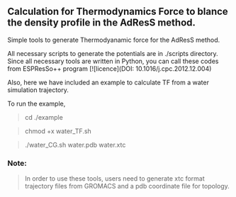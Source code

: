 ## Calculation for Thermodynamics Force to blance the density profile in the AdResS method.

Simple tools to generate Thermodyanamic force for the AdResS method.

All necessary scripts to generate the potentials are in ./scripts directory. Since all necessary tools are written in Python, you can call these codes from ESPResSo++ program [![licence](DOI: 10.1016/j.cpc.2012.12.004)

Also, here we have included an example to calculate TF from a water simulation trajectory. 

To run the example,

> cd ./example

> chmod +x water_TF.sh

> ./water_CG.sh water.pdb water.xtc


### Note:
> In order to use these tools, users need to generate xtc format trajectory files from GROMACS and a pdb coordinate file for topology. 

